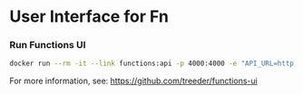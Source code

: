 # User Interface for Fn

### Run Functions UI

```sh
docker run --rm -it --link functions:api -p 4000:4000 -e "API_URL=http://api:8080" treeder/functions-ui
```

For more information, see:  https://github.com/treeder/functions-ui
